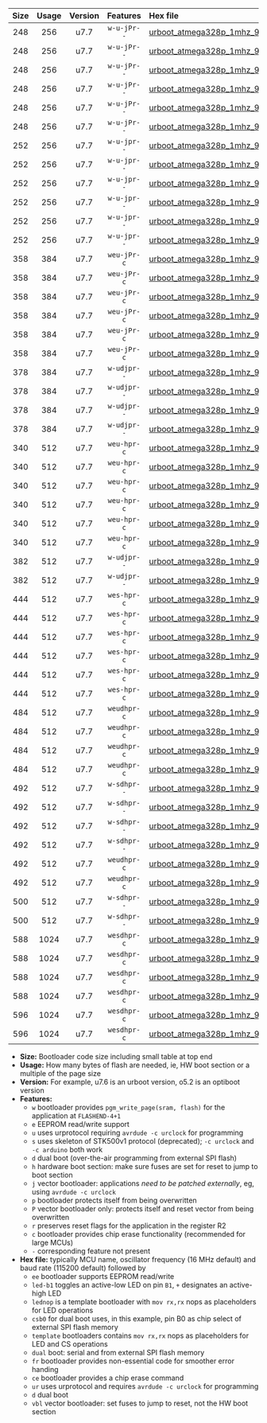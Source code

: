 |Size|Usage|Version|Features|Hex file|
|:-:|:-:|:-:|:-:|:--|
|248|256|u7.7|`w-u-jPr--`|[urboot_atmega328p_1mhz_9600bps_led+b1_ur_vbl.hex](https://raw.githubusercontent.com/stefanrueger/urboot.hex/main/mcus/atmega328p/fcpu_1mhz/9600_bps/urboot_atmega328p_1mhz_9600bps_led+b1_ur_vbl.hex)|
|248|256|u7.7|`w-u-jPr--`|[urboot_atmega328p_1mhz_9600bps_led+b5_ur_vbl.hex](https://raw.githubusercontent.com/stefanrueger/urboot.hex/main/mcus/atmega328p/fcpu_1mhz/9600_bps/urboot_atmega328p_1mhz_9600bps_led+b5_ur_vbl.hex)|
|248|256|u7.7|`w-u-jPr--`|[urboot_atmega328p_1mhz_9600bps_led+d5_ur_vbl.hex](https://raw.githubusercontent.com/stefanrueger/urboot.hex/main/mcus/atmega328p/fcpu_1mhz/9600_bps/urboot_atmega328p_1mhz_9600bps_led+d5_ur_vbl.hex)|
|248|256|u7.7|`w-u-jPr--`|[urboot_atmega328p_1mhz_9600bps_led-b1_ur_vbl.hex](https://raw.githubusercontent.com/stefanrueger/urboot.hex/main/mcus/atmega328p/fcpu_1mhz/9600_bps/urboot_atmega328p_1mhz_9600bps_led-b1_ur_vbl.hex)|
|248|256|u7.7|`w-u-jPr--`|[urboot_atmega328p_1mhz_9600bps_led-d5_ur_vbl.hex](https://raw.githubusercontent.com/stefanrueger/urboot.hex/main/mcus/atmega328p/fcpu_1mhz/9600_bps/urboot_atmega328p_1mhz_9600bps_led-d5_ur_vbl.hex)|
|248|256|u7.7|`w-u-jPr--`|[urboot_atmega328p_1mhz_9600bps_lednop_ur_vbl.hex](https://raw.githubusercontent.com/stefanrueger/urboot.hex/main/mcus/atmega328p/fcpu_1mhz/9600_bps/urboot_atmega328p_1mhz_9600bps_lednop_ur_vbl.hex)|
|252|256|u7.7|`w-u-jpr--`|[urboot_atmega328p_1mhz_9600bps_led+b1_fr_ur_vbl.hex](https://raw.githubusercontent.com/stefanrueger/urboot.hex/main/mcus/atmega328p/fcpu_1mhz/9600_bps/urboot_atmega328p_1mhz_9600bps_led+b1_fr_ur_vbl.hex)|
|252|256|u7.7|`w-u-jpr--`|[urboot_atmega328p_1mhz_9600bps_led+b5_fr_ur_vbl.hex](https://raw.githubusercontent.com/stefanrueger/urboot.hex/main/mcus/atmega328p/fcpu_1mhz/9600_bps/urboot_atmega328p_1mhz_9600bps_led+b5_fr_ur_vbl.hex)|
|252|256|u7.7|`w-u-jpr--`|[urboot_atmega328p_1mhz_9600bps_led+d5_fr_ur_vbl.hex](https://raw.githubusercontent.com/stefanrueger/urboot.hex/main/mcus/atmega328p/fcpu_1mhz/9600_bps/urboot_atmega328p_1mhz_9600bps_led+d5_fr_ur_vbl.hex)|
|252|256|u7.7|`w-u-jpr--`|[urboot_atmega328p_1mhz_9600bps_led-b1_fr_ur_vbl.hex](https://raw.githubusercontent.com/stefanrueger/urboot.hex/main/mcus/atmega328p/fcpu_1mhz/9600_bps/urboot_atmega328p_1mhz_9600bps_led-b1_fr_ur_vbl.hex)|
|252|256|u7.7|`w-u-jpr--`|[urboot_atmega328p_1mhz_9600bps_led-d5_fr_ur_vbl.hex](https://raw.githubusercontent.com/stefanrueger/urboot.hex/main/mcus/atmega328p/fcpu_1mhz/9600_bps/urboot_atmega328p_1mhz_9600bps_led-d5_fr_ur_vbl.hex)|
|252|256|u7.7|`w-u-jpr--`|[urboot_atmega328p_1mhz_9600bps_lednop_fr_ur_vbl.hex](https://raw.githubusercontent.com/stefanrueger/urboot.hex/main/mcus/atmega328p/fcpu_1mhz/9600_bps/urboot_atmega328p_1mhz_9600bps_lednop_fr_ur_vbl.hex)|
|358|384|u7.7|`weu-jPr-c`|[urboot_atmega328p_1mhz_9600bps_ee_led+b1_fr_ce_ur_vbl.hex](https://raw.githubusercontent.com/stefanrueger/urboot.hex/main/mcus/atmega328p/fcpu_1mhz/9600_bps/urboot_atmega328p_1mhz_9600bps_ee_led+b1_fr_ce_ur_vbl.hex)|
|358|384|u7.7|`weu-jPr-c`|[urboot_atmega328p_1mhz_9600bps_ee_led+b5_fr_ce_ur_vbl.hex](https://raw.githubusercontent.com/stefanrueger/urboot.hex/main/mcus/atmega328p/fcpu_1mhz/9600_bps/urboot_atmega328p_1mhz_9600bps_ee_led+b5_fr_ce_ur_vbl.hex)|
|358|384|u7.7|`weu-jPr-c`|[urboot_atmega328p_1mhz_9600bps_ee_led+d5_fr_ce_ur_vbl.hex](https://raw.githubusercontent.com/stefanrueger/urboot.hex/main/mcus/atmega328p/fcpu_1mhz/9600_bps/urboot_atmega328p_1mhz_9600bps_ee_led+d5_fr_ce_ur_vbl.hex)|
|358|384|u7.7|`weu-jPr-c`|[urboot_atmega328p_1mhz_9600bps_ee_led-b1_fr_ce_ur_vbl.hex](https://raw.githubusercontent.com/stefanrueger/urboot.hex/main/mcus/atmega328p/fcpu_1mhz/9600_bps/urboot_atmega328p_1mhz_9600bps_ee_led-b1_fr_ce_ur_vbl.hex)|
|358|384|u7.7|`weu-jPr-c`|[urboot_atmega328p_1mhz_9600bps_ee_led-d5_fr_ce_ur_vbl.hex](https://raw.githubusercontent.com/stefanrueger/urboot.hex/main/mcus/atmega328p/fcpu_1mhz/9600_bps/urboot_atmega328p_1mhz_9600bps_ee_led-d5_fr_ce_ur_vbl.hex)|
|358|384|u7.7|`weu-jPr-c`|[urboot_atmega328p_1mhz_9600bps_ee_lednop_fr_ce_ur_vbl.hex](https://raw.githubusercontent.com/stefanrueger/urboot.hex/main/mcus/atmega328p/fcpu_1mhz/9600_bps/urboot_atmega328p_1mhz_9600bps_ee_lednop_fr_ce_ur_vbl.hex)|
|378|384|u7.7|`w-udjpr--`|[urboot_atmega328p_1mhz_9600bps_led+b1_csb0_dual_ur_vbl.hex](https://raw.githubusercontent.com/stefanrueger/urboot.hex/main/mcus/atmega328p/fcpu_1mhz/9600_bps/urboot_atmega328p_1mhz_9600bps_led+b1_csb0_dual_ur_vbl.hex)|
|378|384|u7.7|`w-udjpr--`|[urboot_atmega328p_1mhz_9600bps_led+d5_csb0_dual_ur_vbl.hex](https://raw.githubusercontent.com/stefanrueger/urboot.hex/main/mcus/atmega328p/fcpu_1mhz/9600_bps/urboot_atmega328p_1mhz_9600bps_led+d5_csb0_dual_ur_vbl.hex)|
|378|384|u7.7|`w-udjpr--`|[urboot_atmega328p_1mhz_9600bps_led-b1_csb0_dual_ur_vbl.hex](https://raw.githubusercontent.com/stefanrueger/urboot.hex/main/mcus/atmega328p/fcpu_1mhz/9600_bps/urboot_atmega328p_1mhz_9600bps_led-b1_csb0_dual_ur_vbl.hex)|
|378|384|u7.7|`w-udjpr--`|[urboot_atmega328p_1mhz_9600bps_led-d5_csb0_dual_ur_vbl.hex](https://raw.githubusercontent.com/stefanrueger/urboot.hex/main/mcus/atmega328p/fcpu_1mhz/9600_bps/urboot_atmega328p_1mhz_9600bps_led-d5_csb0_dual_ur_vbl.hex)|
|340|512|u7.7|`weu-hpr-c`|[urboot_atmega328p_1mhz_9600bps_ee_led+b1_fr_ce_ur.hex](https://raw.githubusercontent.com/stefanrueger/urboot.hex/main/mcus/atmega328p/fcpu_1mhz/9600_bps/urboot_atmega328p_1mhz_9600bps_ee_led+b1_fr_ce_ur.hex)|
|340|512|u7.7|`weu-hpr-c`|[urboot_atmega328p_1mhz_9600bps_ee_led+b5_fr_ce_ur.hex](https://raw.githubusercontent.com/stefanrueger/urboot.hex/main/mcus/atmega328p/fcpu_1mhz/9600_bps/urboot_atmega328p_1mhz_9600bps_ee_led+b5_fr_ce_ur.hex)|
|340|512|u7.7|`weu-hpr-c`|[urboot_atmega328p_1mhz_9600bps_ee_led+d5_fr_ce_ur.hex](https://raw.githubusercontent.com/stefanrueger/urboot.hex/main/mcus/atmega328p/fcpu_1mhz/9600_bps/urboot_atmega328p_1mhz_9600bps_ee_led+d5_fr_ce_ur.hex)|
|340|512|u7.7|`weu-hpr-c`|[urboot_atmega328p_1mhz_9600bps_ee_led-b1_fr_ce_ur.hex](https://raw.githubusercontent.com/stefanrueger/urboot.hex/main/mcus/atmega328p/fcpu_1mhz/9600_bps/urboot_atmega328p_1mhz_9600bps_ee_led-b1_fr_ce_ur.hex)|
|340|512|u7.7|`weu-hpr-c`|[urboot_atmega328p_1mhz_9600bps_ee_led-d5_fr_ce_ur.hex](https://raw.githubusercontent.com/stefanrueger/urboot.hex/main/mcus/atmega328p/fcpu_1mhz/9600_bps/urboot_atmega328p_1mhz_9600bps_ee_led-d5_fr_ce_ur.hex)|
|340|512|u7.7|`weu-hpr-c`|[urboot_atmega328p_1mhz_9600bps_ee_lednop_fr_ce_ur.hex](https://raw.githubusercontent.com/stefanrueger/urboot.hex/main/mcus/atmega328p/fcpu_1mhz/9600_bps/urboot_atmega328p_1mhz_9600bps_ee_lednop_fr_ce_ur.hex)|
|382|512|u7.7|`w-udjpr--`|[urboot_atmega328p_1mhz_9600bps_led+b1_csd5_dual_ur_vbl.hex](https://raw.githubusercontent.com/stefanrueger/urboot.hex/main/mcus/atmega328p/fcpu_1mhz/9600_bps/urboot_atmega328p_1mhz_9600bps_led+b1_csd5_dual_ur_vbl.hex)|
|382|512|u7.7|`w-udjpr--`|[urboot_atmega328p_1mhz_9600bps_template_dual_ur_vbl.hex](https://raw.githubusercontent.com/stefanrueger/urboot.hex/main/mcus/atmega328p/fcpu_1mhz/9600_bps/urboot_atmega328p_1mhz_9600bps_template_dual_ur_vbl.hex)|
|444|512|u7.7|`wes-hpr-c`|[urboot_atmega328p_1mhz_9600bps_ee_led+b1_fr_ce.hex](https://raw.githubusercontent.com/stefanrueger/urboot.hex/main/mcus/atmega328p/fcpu_1mhz/9600_bps/urboot_atmega328p_1mhz_9600bps_ee_led+b1_fr_ce.hex)|
|444|512|u7.7|`wes-hpr-c`|[urboot_atmega328p_1mhz_9600bps_ee_led+b5_fr_ce.hex](https://raw.githubusercontent.com/stefanrueger/urboot.hex/main/mcus/atmega328p/fcpu_1mhz/9600_bps/urboot_atmega328p_1mhz_9600bps_ee_led+b5_fr_ce.hex)|
|444|512|u7.7|`wes-hpr-c`|[urboot_atmega328p_1mhz_9600bps_ee_led+d5_fr_ce.hex](https://raw.githubusercontent.com/stefanrueger/urboot.hex/main/mcus/atmega328p/fcpu_1mhz/9600_bps/urboot_atmega328p_1mhz_9600bps_ee_led+d5_fr_ce.hex)|
|444|512|u7.7|`wes-hpr-c`|[urboot_atmega328p_1mhz_9600bps_ee_led-b1_fr_ce.hex](https://raw.githubusercontent.com/stefanrueger/urboot.hex/main/mcus/atmega328p/fcpu_1mhz/9600_bps/urboot_atmega328p_1mhz_9600bps_ee_led-b1_fr_ce.hex)|
|444|512|u7.7|`wes-hpr-c`|[urboot_atmega328p_1mhz_9600bps_ee_led-d5_fr_ce.hex](https://raw.githubusercontent.com/stefanrueger/urboot.hex/main/mcus/atmega328p/fcpu_1mhz/9600_bps/urboot_atmega328p_1mhz_9600bps_ee_led-d5_fr_ce.hex)|
|444|512|u7.7|`wes-hpr-c`|[urboot_atmega328p_1mhz_9600bps_ee_lednop_fr_ce.hex](https://raw.githubusercontent.com/stefanrueger/urboot.hex/main/mcus/atmega328p/fcpu_1mhz/9600_bps/urboot_atmega328p_1mhz_9600bps_ee_lednop_fr_ce.hex)|
|484|512|u7.7|`weudhpr-c`|[urboot_atmega328p_1mhz_9600bps_ee_led+b1_csb0_dual_fr_ce_ur.hex](https://raw.githubusercontent.com/stefanrueger/urboot.hex/main/mcus/atmega328p/fcpu_1mhz/9600_bps/urboot_atmega328p_1mhz_9600bps_ee_led+b1_csb0_dual_fr_ce_ur.hex)|
|484|512|u7.7|`weudhpr-c`|[urboot_atmega328p_1mhz_9600bps_ee_led+d5_csb0_dual_fr_ce_ur.hex](https://raw.githubusercontent.com/stefanrueger/urboot.hex/main/mcus/atmega328p/fcpu_1mhz/9600_bps/urboot_atmega328p_1mhz_9600bps_ee_led+d5_csb0_dual_fr_ce_ur.hex)|
|484|512|u7.7|`weudhpr-c`|[urboot_atmega328p_1mhz_9600bps_ee_led-b1_csb0_dual_fr_ce_ur.hex](https://raw.githubusercontent.com/stefanrueger/urboot.hex/main/mcus/atmega328p/fcpu_1mhz/9600_bps/urboot_atmega328p_1mhz_9600bps_ee_led-b1_csb0_dual_fr_ce_ur.hex)|
|484|512|u7.7|`weudhpr-c`|[urboot_atmega328p_1mhz_9600bps_ee_led-d5_csb0_dual_fr_ce_ur.hex](https://raw.githubusercontent.com/stefanrueger/urboot.hex/main/mcus/atmega328p/fcpu_1mhz/9600_bps/urboot_atmega328p_1mhz_9600bps_ee_led-d5_csb0_dual_fr_ce_ur.hex)|
|492|512|u7.7|`w-sdhpr--`|[urboot_atmega328p_1mhz_9600bps_led+b1_csb0_dual_fr.hex](https://raw.githubusercontent.com/stefanrueger/urboot.hex/main/mcus/atmega328p/fcpu_1mhz/9600_bps/urboot_atmega328p_1mhz_9600bps_led+b1_csb0_dual_fr.hex)|
|492|512|u7.7|`w-sdhpr--`|[urboot_atmega328p_1mhz_9600bps_led+d5_csb0_dual_fr.hex](https://raw.githubusercontent.com/stefanrueger/urboot.hex/main/mcus/atmega328p/fcpu_1mhz/9600_bps/urboot_atmega328p_1mhz_9600bps_led+d5_csb0_dual_fr.hex)|
|492|512|u7.7|`w-sdhpr--`|[urboot_atmega328p_1mhz_9600bps_led-b1_csb0_dual_fr.hex](https://raw.githubusercontent.com/stefanrueger/urboot.hex/main/mcus/atmega328p/fcpu_1mhz/9600_bps/urboot_atmega328p_1mhz_9600bps_led-b1_csb0_dual_fr.hex)|
|492|512|u7.7|`w-sdhpr--`|[urboot_atmega328p_1mhz_9600bps_led-d5_csb0_dual_fr.hex](https://raw.githubusercontent.com/stefanrueger/urboot.hex/main/mcus/atmega328p/fcpu_1mhz/9600_bps/urboot_atmega328p_1mhz_9600bps_led-d5_csb0_dual_fr.hex)|
|492|512|u7.7|`weudhpr-c`|[urboot_atmega328p_1mhz_9600bps_ee_led+b1_csd5_dual_fr_ce_ur.hex](https://raw.githubusercontent.com/stefanrueger/urboot.hex/main/mcus/atmega328p/fcpu_1mhz/9600_bps/urboot_atmega328p_1mhz_9600bps_ee_led+b1_csd5_dual_fr_ce_ur.hex)|
|492|512|u7.7|`weudhpr-c`|[urboot_atmega328p_1mhz_9600bps_ee_template_dual_fr_ce_ur.hex](https://raw.githubusercontent.com/stefanrueger/urboot.hex/main/mcus/atmega328p/fcpu_1mhz/9600_bps/urboot_atmega328p_1mhz_9600bps_ee_template_dual_fr_ce_ur.hex)|
|500|512|u7.7|`w-sdhpr--`|[urboot_atmega328p_1mhz_9600bps_led+b1_csd5_dual_fr.hex](https://raw.githubusercontent.com/stefanrueger/urboot.hex/main/mcus/atmega328p/fcpu_1mhz/9600_bps/urboot_atmega328p_1mhz_9600bps_led+b1_csd5_dual_fr.hex)|
|500|512|u7.7|`w-sdhpr--`|[urboot_atmega328p_1mhz_9600bps_template_dual_fr.hex](https://raw.githubusercontent.com/stefanrueger/urboot.hex/main/mcus/atmega328p/fcpu_1mhz/9600_bps/urboot_atmega328p_1mhz_9600bps_template_dual_fr.hex)|
|588|1024|u7.7|`wesdhpr-c`|[urboot_atmega328p_1mhz_9600bps_ee_led+b1_csb0_dual_fr_ce.hex](https://raw.githubusercontent.com/stefanrueger/urboot.hex/main/mcus/atmega328p/fcpu_1mhz/9600_bps/urboot_atmega328p_1mhz_9600bps_ee_led+b1_csb0_dual_fr_ce.hex)|
|588|1024|u7.7|`wesdhpr-c`|[urboot_atmega328p_1mhz_9600bps_ee_led+d5_csb0_dual_fr_ce.hex](https://raw.githubusercontent.com/stefanrueger/urboot.hex/main/mcus/atmega328p/fcpu_1mhz/9600_bps/urboot_atmega328p_1mhz_9600bps_ee_led+d5_csb0_dual_fr_ce.hex)|
|588|1024|u7.7|`wesdhpr-c`|[urboot_atmega328p_1mhz_9600bps_ee_led-b1_csb0_dual_fr_ce.hex](https://raw.githubusercontent.com/stefanrueger/urboot.hex/main/mcus/atmega328p/fcpu_1mhz/9600_bps/urboot_atmega328p_1mhz_9600bps_ee_led-b1_csb0_dual_fr_ce.hex)|
|588|1024|u7.7|`wesdhpr-c`|[urboot_atmega328p_1mhz_9600bps_ee_led-d5_csb0_dual_fr_ce.hex](https://raw.githubusercontent.com/stefanrueger/urboot.hex/main/mcus/atmega328p/fcpu_1mhz/9600_bps/urboot_atmega328p_1mhz_9600bps_ee_led-d5_csb0_dual_fr_ce.hex)|
|596|1024|u7.7|`wesdhpr-c`|[urboot_atmega328p_1mhz_9600bps_ee_led+b1_csd5_dual_fr_ce.hex](https://raw.githubusercontent.com/stefanrueger/urboot.hex/main/mcus/atmega328p/fcpu_1mhz/9600_bps/urboot_atmega328p_1mhz_9600bps_ee_led+b1_csd5_dual_fr_ce.hex)|
|596|1024|u7.7|`wesdhpr-c`|[urboot_atmega328p_1mhz_9600bps_ee_template_dual_fr_ce.hex](https://raw.githubusercontent.com/stefanrueger/urboot.hex/main/mcus/atmega328p/fcpu_1mhz/9600_bps/urboot_atmega328p_1mhz_9600bps_ee_template_dual_fr_ce.hex)|

- **Size:** Bootloader code size including small table at top end
- **Usage:** How many bytes of flash are needed, ie, HW boot section or a multiple of the page size
- **Version:** For example, u7.6 is an urboot version, o5.2 is an optiboot version
- **Features:**
  + `w` bootloader provides `pgm_write_page(sram, flash)` for the application at `FLASHEND-4+1`
  + `e` EEPROM read/write support
  + `u` uses urprotocol requiring `avrdude -c urclock` for programming
  + `s` uses skeleton of STK500v1 protocol (deprecated); `-c urclock` and `-c arduino` both work
  + `d` dual boot (over-the-air programming from external SPI flash)
  + `h` hardware boot section: make sure fuses are set for reset to jump to boot section
  + `j` vector bootloader: applications *need to be patched externally*, eg, using `avrdude -c urclock`
  + `p` bootloader protects itself from being overwritten
  + `P` vector bootloader only: protects itself and reset vector from being overwritten
  + `r` preserves reset flags for the application in the register R2
  + `c` bootloader provides chip erase functionality (recommended for large MCUs)
  + `-` corresponding feature not present
- **Hex file:** typically MCU name, oscillator frequency (16 MHz default) and baud rate (115200 default) followed by
  + `ee` bootloader supports EEPROM read/write
  + `led-b1` toggles an active-low LED on pin `B1`, `+` designates an active-high LED
  + `lednop` is a template bootloader with `mov rx,rx` nops as placeholders for LED operations
  + `csb0` for dual boot uses, in this example, pin B0 as chip select of external SPI flash memory
  + `template` bootloaders contains `mov rx,rx` nops as placeholders for LED and CS operations
  + `dual` boot: serial and from external SPI flash memory
  + `fr` bootloader provides non-essential code for smoother error handing
  + `ce` bootloader provides a chip erase command
  + `ur` uses urprotocol and requires `avrdude -c urclock` for programming
  + `d` dual boot
  + `vbl` vector bootloader: set fuses to jump to reset, not the HW boot section
